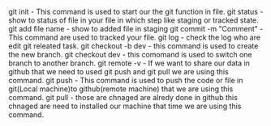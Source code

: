 git init - This command is used to start our the git function in file.
git status - show to status of file in your file in which step like staging or tracked state.
git add file name - show to added file in staging
git commit -m "Comment" - This command are used to tracked your file.
git log - check the log who are edit git releated task.
git checkout -b dev - this command is used to create the new branch.
git checkout dev - this comomand is used to switch one branch to another branch.
git remote -v  - If we want to share our data in github that we need to used git push and git pull we are using this command.
git push - This command is used to push the code or file in git(Local machine)to github(remote machine) that we are using this command.
git pull - those are chnaged are alredy done in github this chnaged are need to installed our machine that time we are using this command.
 
